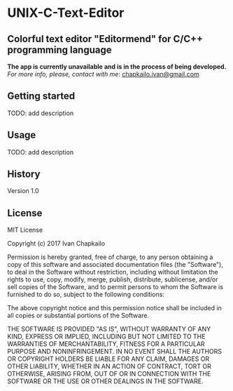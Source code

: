 # UNIX-C-Text-Editor
Colorful text editor "Editormend" for C/C++ programming language
---
**The app is currently unavailable and is in the process of being developed.**   
*For more info, please, contact with me*: <chapkailo.ivan@gmail.com>

Getting started  
---  
TODO: add description  

Usage  
---  
TODO: add description  

History  
---  
Version 1.0

License  
---  
MIT License

Copyright (c) 2017 Ivan Chapkailo

Permission is hereby granted, free of charge, to any person obtaining a copy of this software and associated documentation files (the "Software"), to deal in the Software without restriction, including without limitation the rights to use, copy, modify, merge, publish, distribute, sublicense, and/or sell copies of the Software, and to permit persons to whom the Software is furnished to do so, subject to the following conditions:

The above copyright notice and this permission notice shall be included in all copies or substantial portions of the Software.

THE SOFTWARE IS PROVIDED "AS IS", WITHOUT WARRANTY OF ANY KIND, EXPRESS OR IMPLIED, INCLUDING BUT NOT LIMITED TO THE WARRANTIES OF MERCHANTABILITY, FITNESS FOR A PARTICULAR PURPOSE AND NONINFRINGEMENT. IN NO EVENT SHALL THE AUTHORS OR COPYRIGHT HOLDERS BE LIABLE FOR ANY CLAIM, DAMAGES OR OTHER LIABILITY, WHETHER IN AN ACTION OF CONTRACT, TORT OR OTHERWISE, ARISING FROM, OUT OF OR IN CONNECTION WITH THE SOFTWARE OR THE USE OR OTHER DEALINGS IN THE SOFTWARE.
